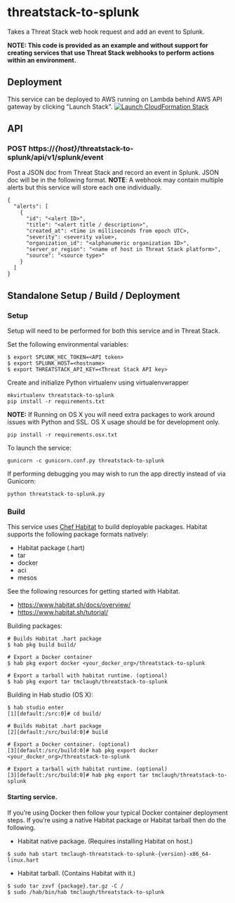 # threatstack-to-splunk
Takes a Threat Stack web hook request and add an event to Splunk.

**NOTE: This code is provided as an example and without support for creating services that use Threat Stack webhooks to perform actions within an environment.**

## Deployment
This service can be deployed to AWS running on Lambda behind AWS API gateway by clicking "Launch Stack".
[![Launch CloudFormation
Stack](https://s3.amazonaws.com/cloudformation-examples/cloudformation-launch-stack.png)](https://console.aws.amazon.com/cloudformation/home?region=us-east-1#/stacks/new?stackName=threatstack-to-splunk&templateURL=https://s3.amazonaws.com/ts-demo-lamba-deploys/threatstack-to-splunk.json)

## API
### POST https://_{host}_/threatstack-to-splunk/api/v1/splunk/event
Post a JSON doc from Threat Stack and record an event in Splunk.  JSON doc will be in the following format.  __NOTE__: A webhook may contain multiple alerts but this service will store each one individually.
```
{
  "alerts": [
    {
      "id": "<alert ID>",
      "title": "<alert title / description>",
      "created_at": <time in milliseconds from epoch UTC>,
      "severity": <severity value>,
      "organization_id": "<alphanumeric organization ID>",
      "server_or_region": "<name of host in Threat Stack platform>",
      "source": "<source type>"
    }
  [
}
```

## Standalone Setup / Build / Deployment
### Setup
Setup will need to be performed for both this service and in Threat Stack.

Set the following environmental variables:
```
$ export SPLUNK_HEC_TOKEN=<API token>
$ export SPLUNK_HOST=<hostname>
$ export THREATSTACK_API_KEY=<Threat Stack API key>
```

Create and initialize Python virtualenv using virtualenvwrapper
```
mkvirtualenv threatstack-to-splunk
pip install -r requirements.txt
```

__NOTE:__ If Running on OS X you will need extra packages to work around issues with Python and SSL. OS X usage should be for development only.
```
pip install -r requirements.osx.txt
```

To launch the service:
```
gunicorn -c gunicorn.conf.py threatstack-to-splunk
```

If performing debugging you may wish to run the app directly instead of via Gunicorn:
```
python threatstack-to-splunk.py
```

### Build
This service uses [Chef Habitat](http://www.habitat.sh) to build deployable packages.  Habitat supports the following package formats natively:
* Habitat package (.hart)
* tar
* docker
* aci
* mesos

See the following resources for getting started with Habitat.
* https://www.habitat.sh/docs/overview/
* https://www.habitat.sh/tutorial/

Building packages:
```
# Builds Habitat .hart package
$ hab pkg build build/

# Export a Docker container
$ hab pkg export docker <your_docker_org>/threatstack-to-splunk

# Export a tarball with habitat runtime. (optional)
$ hab pkg export tar tmclaugh/threatstack-to-splunk
```

Building in Hab studio (OS X):
```
$ hab studio enter
[1][default:/src:0]# cd build/

# Builds Habitat .hart package
[2][default:/src/build:0]# build

# Export a Docker container. (optional)
[3][default:/src/build:0]# hab pkg export docker <your_docker_org>/threatstack-to-splunk

# Export a tarball with habitat runtime. (optional)
[3][default:/src/build:0]# hab pkg export tar tmclaugh/threatstack-to-splunk
```

#### Starting service.
If you’re using Docker then follow your typical Docker container deployment steps.  If you’re using a native Habitat package or Habitat tarball then do the following.

* Habitat native package.  (Requires installing Habitat on host.)
```
$ sudo hab start tmclaugh-threatstack-to-splunk-{version}-x86_64-linux.hart
```

* Habitat tarball.  (Contains Habitat with it.)
```
$ sudo tar zxvf {package}.tar.gz -C /
$ sudo /hab/bin/hab tmclaugh/threatstack-to-splunk
```

